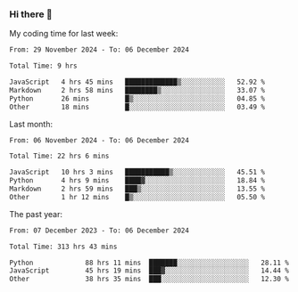 ### Hi there 👋

My coding time for last week:

<!--START_SECTION:week-->

```txt
From: 29 November 2024 - To: 06 December 2024

Total Time: 9 hrs

JavaScript   4 hrs 45 mins   █████████████▒░░░░░░░░░░░   52.92 %
Markdown     2 hrs 58 mins   ████████▒░░░░░░░░░░░░░░░░   33.07 %
Python       26 mins         █▒░░░░░░░░░░░░░░░░░░░░░░░   04.85 %
Other        18 mins         █░░░░░░░░░░░░░░░░░░░░░░░░   03.49 %
```

<!--END_SECTION:week-->

Last month:

<!--START_SECTION:month-->

```txt
From: 06 November 2024 - To: 06 December 2024

Total Time: 22 hrs 6 mins

JavaScript   10 hrs 3 mins   ███████████▒░░░░░░░░░░░░░   45.51 %
Python       4 hrs 9 mins    ████▓░░░░░░░░░░░░░░░░░░░░   18.84 %
Markdown     2 hrs 59 mins   ███▒░░░░░░░░░░░░░░░░░░░░░   13.55 %
Other        1 hr 12 mins    █▒░░░░░░░░░░░░░░░░░░░░░░░   05.50 %
```

<!--END_SECTION:month-->

The past year:

<!--START_SECTION:year-->

```txt
From: 07 December 2023 - To: 06 December 2024

Total Time: 313 hrs 43 mins

Python             88 hrs 11 mins  ███████░░░░░░░░░░░░░░░░░░   28.11 %
JavaScript         45 hrs 19 mins  ███▓░░░░░░░░░░░░░░░░░░░░░   14.44 %
Other              38 hrs 35 mins  ███░░░░░░░░░░░░░░░░░░░░░░   12.30 %
```

<!--END_SECTION:year-->
